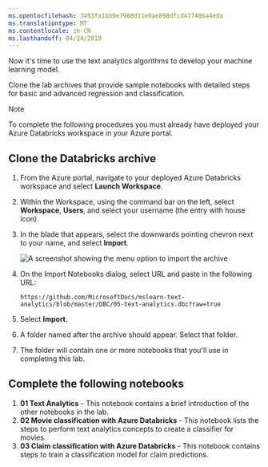 ```yaml
---
ms.openlocfilehash: 3493fa1bb9e7980d11e0ae898dfcd477486a4eda
ms.translationtype: MT
ms.contentlocale: zh-CN
ms.lasthandoff: 04/24/2019
---
```

Now it's time to use the text analytics algorithms to develop your machine learning model. 

Clone the lab archives that provide sample notebooks with detailed steps for basic and advanced regression and classification.

> [!NOTE]
> To complete the following procedures you must already have deployed your Azure Databricks workspace in your Azure portal.

## <a name="clone-the-databricks-archive"></a>Clone the Databricks archive

1. From the Azure portal, navigate to your deployed Azure Databricks workspace and select **Launch Workspace**.
1. Within the Workspace, using the command bar on the left, select **Workspace**, **Users**, and select your username (the entry with house icon).
1. In the blade that appears, select the downwards pointing chevron next to your name, and select **Import**.

    ![A screenshot showing the menu option to import the archive](../media/import-archive.png)

1. On the Import Notebooks dialog, select URL and paste in the following URL:
    ```
    https://github.com/MicrosoftDocs/mslearn-text-analytics/blob/master/DBC/05-text-analytics.dbc?raw=true
    ```
1. Select **Import**.
1. A folder named after the archive should appear. Select that folder.
1. The folder will contain one or more notebooks that you'll use in completing this lab.

## <a name="complete-the-following-notebooks"></a>Complete the following notebooks

1. **01 Text Analytics** - This notebook contains a brief introduction of the other notebooks in the lab.
1. **02 Movie classification with Azure Databricks** - This notebook lists the steps to perform text analytics concepts to create a classifier for movies.
1. **03 Claim classification with Azure Databricks** - This notebook contains steps to train a classification model for claim predictions.